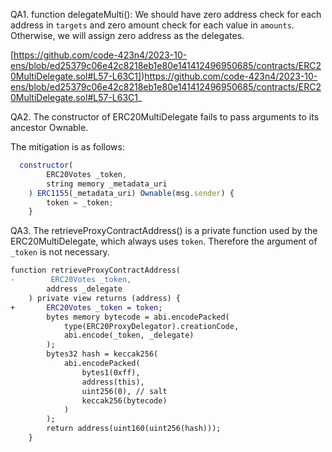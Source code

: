 QA1. function delegateMulti(): We should have zero address check for each address in ``targets`` and zero amount check for each value in ``amounts``. Otherwise, we will assign zero address as the delegates. 

[https://github.com/code-423n4/2023-10-ens/blob/ed25379c06e42c8218eb1e80e141412496950685/contracts/ERC20MultiDelegate.sol#L57-L63C1])https://github.com/code-423n4/2023-10-ens/blob/ed25379c06e42c8218eb1e80e141412496950685/contracts/ERC20MultiDelegate.sol#L57-L63C1_

QA2. The constructor of ERC20MultiDelegate fails to pass arguments to its ancestor Ownable. 

The mitigation is as follows:

```javascript
  constructor(
        ERC20Votes _token,
        string memory _metadata_uri
    ) ERC1155(_metadata_uri) Ownable(msg.sender) {
        token = _token;
    }
```

QA3. The retrieveProxyContractAddress() is a private function used by the ERC20MultiDelegate, which always uses ``token``. Therefore the argument of ``_token`` is not necessary.

```diff
function retrieveProxyContractAddress(
-        ERC20Votes _token,
        address _delegate
    ) private view returns (address) {
+       ERC20Votes _token = token;
        bytes memory bytecode = abi.encodePacked(
            type(ERC20ProxyDelegator).creationCode, 
            abi.encode(_token, _delegate)
        );
        bytes32 hash = keccak256(
            abi.encodePacked(
                bytes1(0xff),
                address(this),
                uint256(0), // salt
                keccak256(bytecode)
            )
        );
        return address(uint160(uint256(hash)));
    }
```